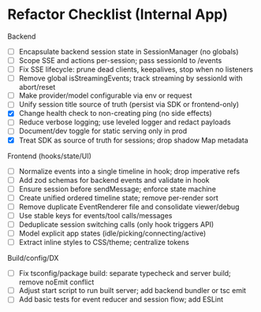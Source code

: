 # Refactor Checklist (Internal App)

Backend

- [ ] Encapsulate backend session state in SessionManager (no globals)
- [ ] Scope SSE and actions per-session; pass sessionId to /events
- [ ] Fix SSE lifecycle: prune dead clients, keepalives, stop when no listeners
- [ ] Remove global isStreamingEvents; track streaming by sessionId with abort/reset
- [ ] Make provider/model configurable via env or request
- [ ] Unify session title source of truth (persist via SDK or frontend-only)
- [x] Change health check to non-creating ping (no side effects)
- [ ] Reduce verbose logging; use leveled logger and redact payloads
- [ ] Document/dev toggle for static serving only in prod
- [x] Treat SDK as source of truth for sessions; drop shadow Map metadata

Frontend (hooks/state/UI)

- [ ] Normalize events into a single timeline in hook; drop imperative refs
- [ ] Add zod schemas for backend events and validate in hook
- [ ] Ensure session before sendMessage; enforce state machine
- [ ] Create unified ordered timeline state; remove per-render sort
- [ ] Remove duplicate EventRenderer file and consolidate viewer/debug
- [ ] Use stable keys for events/tool calls/messages
- [ ] Deduplicate session switching calls (only hook triggers API)
- [ ] Model explicit app states (idle/picking/connecting/active)
- [ ] Extract inline styles to CSS/theme; centralize tokens

Build/config/DX

- [ ] Fix tsconfig/package build: separate typecheck and server build; remove noEmit conflict
- [ ] Adjust start script to run built server; add backend bundler or tsc emit
- [ ] Add basic tests for event reducer and session flow; add ESLint
